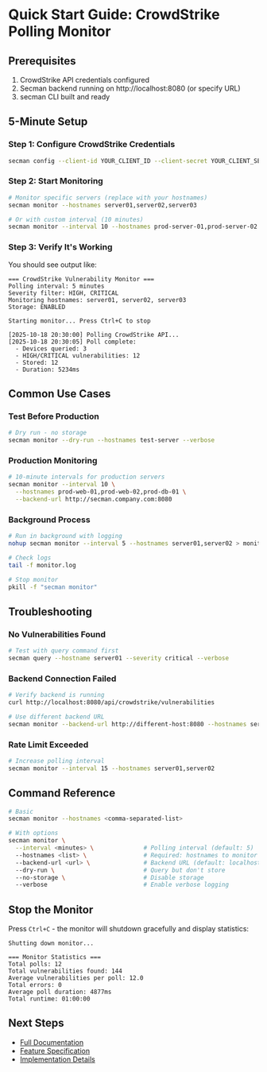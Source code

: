 # Quick Start Guide: CrowdStrike Polling Monitor

## Prerequisites

1. CrowdStrike API credentials configured
2. Secman backend running on http://localhost:8080 (or specify URL)
3. secman CLI built and ready

## 5-Minute Setup

### Step 1: Configure CrowdStrike Credentials

```bash
secman config --client-id YOUR_CLIENT_ID --client-secret YOUR_CLIENT_SECRET
```

### Step 2: Start Monitoring

```bash
# Monitor specific servers (replace with your hostnames)
secman monitor --hostnames server01,server02,server03

# Or with custom interval (10 minutes)
secman monitor --interval 10 --hostnames prod-server-01,prod-server-02
```

### Step 3: Verify It's Working

You should see output like:

```
=== CrowdStrike Vulnerability Monitor ===
Polling interval: 5 minutes
Severity filter: HIGH, CRITICAL
Monitoring hostnames: server01, server02, server03
Storage: ENABLED

Starting monitor... Press Ctrl+C to stop

[2025-10-18 20:30:00] Polling CrowdStrike API...
[2025-10-18 20:30:05] Poll complete:
  - Devices queried: 3
  - HIGH/CRITICAL vulnerabilities: 12
  - Stored: 12
  - Duration: 5234ms
```

## Common Use Cases

### Test Before Production

```bash
# Dry run - no storage
secman monitor --dry-run --hostnames test-server --verbose
```

### Production Monitoring

```bash
# 10-minute intervals for production servers
secman monitor --interval 10 \
  --hostnames prod-web-01,prod-web-02,prod-db-01 \
  --backend-url http://secman.company.com:8080
```

### Background Process

```bash
# Run in background with logging
nohup secman monitor --interval 5 --hostnames server01,server02 > monitor.log 2>&1 &

# Check logs
tail -f monitor.log

# Stop monitor
pkill -f "secman monitor"
```

## Troubleshooting

### No Vulnerabilities Found

```bash
# Test with query command first
secman query --hostname server01 --severity critical --verbose
```

### Backend Connection Failed

```bash
# Verify backend is running
curl http://localhost:8080/api/crowdstrike/vulnerabilities

# Use different backend URL
secman monitor --backend-url http://different-host:8080 --hostnames server01
```

### Rate Limit Exceeded

```bash
# Increase polling interval
secman monitor --interval 15 --hostnames server01,server02
```

## Command Reference

```bash
# Basic
secman monitor --hostnames <comma-separated-list>

# With options
secman monitor \
  --interval <minutes> \              # Polling interval (default: 5)
  --hostnames <list> \                # Required: hostnames to monitor
  --backend-url <url> \               # Backend URL (default: localhost:8080)
  --dry-run \                         # Query but don't store
  --no-storage \                      # Disable storage
  --verbose                           # Enable verbose logging
```

## Stop the Monitor

Press `Ctrl+C` - the monitor will shutdown gracefully and display statistics:

```
Shutting down monitor...

=== Monitor Statistics ===
Total polls: 12
Total vulnerabilities found: 144
Average vulnerabilities per poll: 12.0
Total errors: 0
Average poll duration: 4877ms
Total runtime: 01:00:00
```

## Next Steps

- [Full Documentation](MONITOR.md)
- [Feature Specification](spec.md)
- [Implementation Details](IMPLEMENTATION.md)
